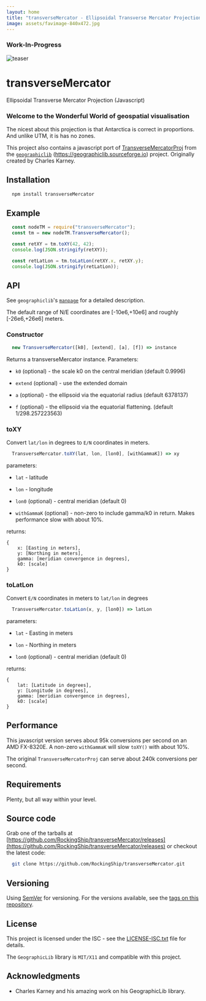 ```yaml
---
layout: home
title: "transverseMercator - Ellipsoidal Transverse Mercator Projection (Javascript)"
image: assets/favimage-840x472.jpg
---
```


### Work-In-Progress

![teaser](transverseMercator-480x480%4015.gif)

# transverseMercator

Ellipsoidal Transverse Mercator Projection (Javascript)

### Welcome to the Wonderful World of geospatial visualisation

The nicest about this projection is that Antarctica is correct in proportions. And unlike UTM, it is has no zones.

This project also contains a javascript port of [TransverseMercatorProj](https://geographiclib.sourceforge.io/html/TransverseMercatorProj.1.html) from the [`geographiclib`](https://geographiclib.sourceforge.io) (https://geographiclib.sourceforge.io) project.
Originally created by Charles Karney.

## Installation

```sh
  npm install transverseMercator
```

## Example

```javascript
  const nodeTM = require("transverseMercator");
  const tm = new nodeTM.TransverseMercator();

  const retXY = tm.toXY(42, 42);
  console.log(JSON.stringify(retXY));

  const retLatLon = tm.toLatLon(retXY.x, retXY.y);
  console.log(JSON.stringify(retLatLon));
```

## API

See `geographiclib`'s [`manpage`](https://geographiclib.sourceforge.io/html/TransverseMercatorProj.1.html) for a detailed description.

The default range of N/E coordinates are \[-10e6,+10e6\] and roughly \[-26e6,+26e6\] meters.

### Constructor

```javascript
  new TransverseMercator([k0], [extend], [a], [f]) => instance
```

Returns a transverseMercator instance. Parameters:

* `k0` (optional) - the scale k0 on the central meridian (default 0.9996)

* `extend` (optional) - use the extended domain

* `a` (optional) -  the ellipsoid via the equatorial radius (default 6378137)

* `f` (optional) -  the ellipsoid via the equatorial flattening. (default 1/298.257223563)

### toXY

Convert `lat/lon` in degrees to `E/N` coordinates in meters.

```javascript
  TransverseMercator.toXY(lat, lon, [lon0], [withGammaK]) => xy
```

parameters:

* `lat` - latitude

* `lon` - longitude

* `lon0` (optional) -  central meridian (default 0)

* `withGammaK` (optional) - non-zero to include gamma/k0 in return.  Makes performance slow with about 10%.

returns:

```
{
	x: [Easting in meters],
	y: [Northing in meters],
	gamma: [meridian convergence in degrees],
	k0: [scale]
}
```

### toLatLon

Convert `E/N` coordinates in meters to `lat/lon` in degrees

```javascript
  TransverseMercator.toLatLon(x, y, [lon0]) => latLon
```

parameters:

* `lat` - Easting in meters

* `lon` - Northing in meters

* `lon0` (optional) -  central meridian (default 0)

returns:

```
{
	lat: [Latitude in degrees],
	y: [Longitude in degrees],
	gamma: [meridian convergence in degrees],
	k0: [scale]
}
```

## Performance

This javascript version serves about 95k conversions per second on an AMD FX-8320E.
A non-zero `withGammaK` will slow `toXY()` with about 10%.

The original `TransverseMercatorProj` can serve about 240k conversions per second.

## Requirements

Plenty, but all way within your level.

## Source code

Grab one of the tarballs at [https://github.com/RockingShip/transverseMercator/releases](https://github.com/RockingShip/transverseMercator/releases) or checkout the latest code:

```sh
  git clone https://github.com/RockingShip/transverseMercator.git
```

## Versioning

Using [SemVer](http://semver.org/) for versioning. For the versions available, see the [tags on this repository](https://github.com/RockingShip/transverseMercator/tags).

## License

This project is licensed under the ISC - see the [LICENSE-ISC.txt](LICENSE-ISC.txt) file for details.

The `GeographicLib` library is `MIT/X11` and compatible with this project.

## Acknowledgments

* Charles Karney and his amazing work on his GeographicLib library.
